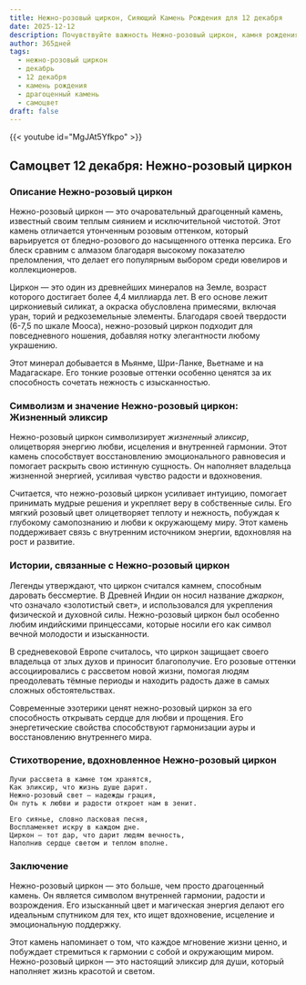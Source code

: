 ```yaml
---
title: Нежно-розовый циркон, Сияющий Камень Рождения для 12 декабря
date: 2025-12-12
description: Почувствуйте важность Нежно-розовый циркон, камня рождения 12 декабря, который символизирует Жизненный эликсир. Пусть его красота и значение осветят ваш день.
author: 365дней
tags:
  - нежно-розовый циркон
  - декабрь
  - 12 декабря
  - камень рождения
  - драгоценный камень
  - самоцвет
draft: false
---
```


{{< youtube id="MgJAt5Yfkpo" >}}

## Самоцвет 12 декабря: Нежно-розовый циркон

### Описание Нежно-розовый циркон

Нежно-розовый циркон — это очаровательный драгоценный камень, известный своим теплым сиянием и исключительной чистотой. Этот камень отличается утонченным розовым оттенком, который варьируется от бледно-розового до насыщенного оттенка персика. Его блеск сравним с алмазом благодаря высокому показателю преломления, что делает его популярным выбором среди ювелиров и коллекционеров.

Циркон — это один из древнейших минералов на Земле, возраст которого достигает более 4,4 миллиарда лет. В его основе лежит циркониевый силикат, а окраска обусловлена примесями, включая уран, торий и редкоземельные элементы. Благодаря своей твердости (6-7,5 по шкале Мооса), нежно-розовый циркон подходит для повседневного ношения, добавляя нотку элегантности любому украшению.

Этот минерал добывается в Мьянме, Шри-Ланке, Вьетнаме и на Мадагаскаре. Его тонкие розовые оттенки особенно ценятся за их способность сочетать нежность с изысканностью.

### Символизм и значение Нежно-розовый циркон: Жизненный эликсир

Нежно-розовый циркон символизирует _жизненный эликсир_, олицетворяя энергию любви, исцеления и внутренней гармонии. Этот камень способствует восстановлению эмоционального равновесия и помогает раскрыть свою истинную сущность. Он наполняет владельца жизненной энергией, усиливая чувство радости и вдохновения.

Считается, что нежно-розовый циркон усиливает интуицию, помогает принимать мудрые решения и укрепляет веру в собственные силы. Его мягкий розовый цвет олицетворяет теплоту и нежность, побуждая к глубокому самопознанию и любви к окружающему миру. Этот камень поддерживает связь с внутренним источником энергии, вдохновляя на рост и развитие.

### Истории, связанные с Нежно-розовый циркон

Легенды утверждают, что циркон считался камнем, способным даровать бессмертие. В Древней Индии он носил название _джаркон_, что означало «золотистый свет», и использовался для укрепления физической и духовной силы. Нежно-розовый циркон был особенно любим индийскими принцессами, которые носили его как символ вечной молодости и изысканности.

В средневековой Европе считалось, что циркон защищает своего владельца от злых духов и приносит благополучие. Его розовые оттенки ассоциировались с рассветом новой жизни, помогая людям преодолевать тёмные периоды и находить радость даже в самых сложных обстоятельствах.

Современные эзотерики ценят нежно-розовый циркон за его способность открывать сердце для любви и прощения. Его энергетические свойства способствуют гармонизации ауры и восстановлению внутреннего мира.

### Стихотворение, вдохновленное Нежно-розовый циркон

```
Лучи рассвета в камне том хранятся,  
Как эликсир, что жизнь душе дарит.  
Нежно-розовый свет — надежды грация,  
Он путь к любви и радости откроет нам в зенит.

Его сиянье, словно ласковая песня,  
Воспламеняет искру в каждом дне.  
Циркон — тот дар, что дарит людям вечность,  
Наполнив сердце светом и теплом вполне.
```

### Заключение

Нежно-розовый циркон — это больше, чем просто драгоценный камень. Он является символом внутренней гармонии, радости и возрождения. Его изысканный цвет и магическая энергия делают его идеальным спутником для тех, кто ищет вдохновение, исцеление и эмоциональную поддержку.

Этот камень напоминает о том, что каждое мгновение жизни ценно, и побуждает стремиться к гармонии с собой и окружающим миром. Нежно-розовый циркон — это настоящий эликсир для души, который наполняет жизнь красотой и светом.